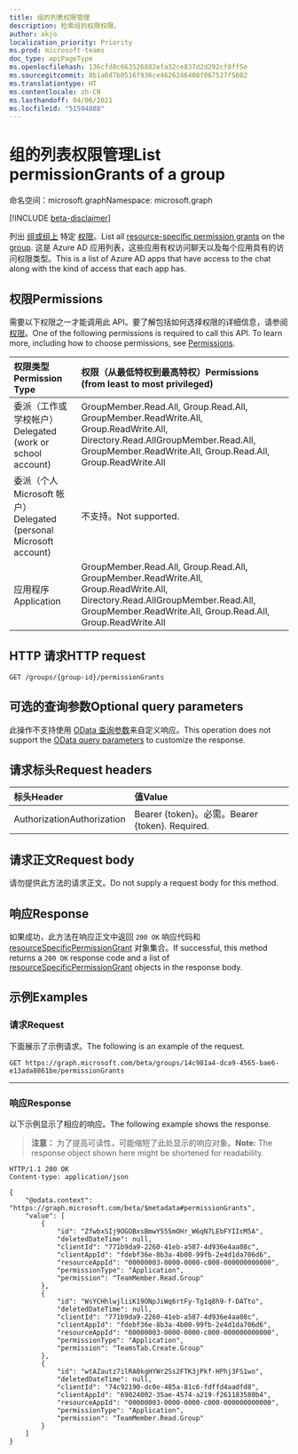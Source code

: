```yaml
---
title: 组的列表权限管理
description: 检索组的权限权限。
author: akjo
localization_priority: Priority
ms.prod: microsoft-teams
doc_type: apiPageType
ms.openlocfilehash: 136cfd8c663526882efa32ce837d2d292cf0ff5e
ms.sourcegitcommit: 8b1a6d7b0516f936ce4626246408f067527f5082
ms.translationtype: HT
ms.contentlocale: zh-CN
ms.lasthandoff: 04/06/2021
ms.locfileid: "51594888"
---
```

# <a name="list-permissiongrants-of-a-group"></a><span data-ttu-id="cb85d-103">组的列表权限管理</span><span class="sxs-lookup"><span data-stu-id="cb85d-103">List permissionGrants of a group</span></span>

<span data-ttu-id="cb85d-104">命名空间：microsoft.graph</span><span class="sxs-lookup"><span data-stu-id="cb85d-104">Namespace: microsoft.graph</span></span>

[!INCLUDE [beta-disclaimer](../../includes/beta-disclaimer.md)]

<span data-ttu-id="cb85d-105">列出 [组或组上](../resources/resourcespecificpermissiongrant.md) 特定 [权限](../resources/group.md)。</span><span class="sxs-lookup"><span data-stu-id="cb85d-105">List all [resource-specific permission grants](../resources/resourcespecificpermissiongrant.md) on the [group](../resources/group.md).</span></span> <span data-ttu-id="cb85d-106">这是 Azure AD 应用列表，这些应用有权访问聊天以及每个应用具有的访问权限类型。</span><span class="sxs-lookup"><span data-stu-id="cb85d-106">This is a list of Azure AD apps that have access to the chat along with the kind of access that each app has.</span></span>

## <a name="permissions"></a><span data-ttu-id="cb85d-107">权限</span><span class="sxs-lookup"><span data-stu-id="cb85d-107">Permissions</span></span>

<span data-ttu-id="cb85d-p102">需要以下权限之一才能调用此 API。要了解包括如何选择权限的详细信息，请参阅[权限](/graph/permissions-reference)。</span><span class="sxs-lookup"><span data-stu-id="cb85d-p102">One of the following permissions is required to call this API. To learn more, including how to choose permissions, see [Permissions](/graph/permissions-reference).</span></span>

| <span data-ttu-id="cb85d-110">权限类型</span><span class="sxs-lookup"><span data-stu-id="cb85d-110">Permission Type</span></span>                        | <span data-ttu-id="cb85d-111">权限（从最低特权到最高特权）</span><span class="sxs-lookup"><span data-stu-id="cb85d-111">Permissions (from least to most privileged)</span></span>                                          |
| :------------------------------------- | :----------------------------------------------------------------------------------- |
| <span data-ttu-id="cb85d-112">委派（工作或学校帐户）</span><span class="sxs-lookup"><span data-stu-id="cb85d-112">Delegated (work or school account)</span></span>     | <span data-ttu-id="cb85d-113">GroupMember.Read.All, Group.Read.All, GroupMember.ReadWrite.All, Group.ReadWrite.All, Directory.Read.All</span><span class="sxs-lookup"><span data-stu-id="cb85d-113">GroupMember.Read.All, GroupMember.ReadWrite.All, Group.Read.All, Group.ReadWrite.All</span></span> |
| <span data-ttu-id="cb85d-114">委派（个人 Microsoft 帐户）</span><span class="sxs-lookup"><span data-stu-id="cb85d-114">Delegated (personal Microsoft account)</span></span> | <span data-ttu-id="cb85d-115">不支持。</span><span class="sxs-lookup"><span data-stu-id="cb85d-115">Not supported.</span></span>                                                                       |
| <span data-ttu-id="cb85d-116">应用程序</span><span class="sxs-lookup"><span data-stu-id="cb85d-116">Application</span></span>                            | <span data-ttu-id="cb85d-117">GroupMember.Read.All, Group.Read.All, GroupMember.ReadWrite.All, Group.ReadWrite.All, Directory.Read.All</span><span class="sxs-lookup"><span data-stu-id="cb85d-117">GroupMember.Read.All, GroupMember.ReadWrite.All, Group.Read.All, Group.ReadWrite.All</span></span> |

## <a name="http-request"></a><span data-ttu-id="cb85d-118">HTTP 请求</span><span class="sxs-lookup"><span data-stu-id="cb85d-118">HTTP request</span></span>
<!-- { "blockType": "ignored" } -->
```http
GET /groups/{group-id}/permissionGrants
```

## <a name="optional-query-parameters"></a><span data-ttu-id="cb85d-119">可选的查询参数</span><span class="sxs-lookup"><span data-stu-id="cb85d-119">Optional query parameters</span></span>

<span data-ttu-id="cb85d-120">此操作不支持使用 [OData 查询参数](/graph/query-parameters)来自定义响应。</span><span class="sxs-lookup"><span data-stu-id="cb85d-120">This operation does not support the [OData query parameters](/graph/query-parameters) to customize the response.</span></span>

## <a name="request-headers"></a><span data-ttu-id="cb85d-121">请求标头</span><span class="sxs-lookup"><span data-stu-id="cb85d-121">Request headers</span></span>

| <span data-ttu-id="cb85d-122">标头</span><span class="sxs-lookup"><span data-stu-id="cb85d-122">Header</span></span>           | <span data-ttu-id="cb85d-123">值</span><span class="sxs-lookup"><span data-stu-id="cb85d-123">Value</span></span>                      |
| :--------------- | :------------------------- |
| <span data-ttu-id="cb85d-124">Authorization</span><span class="sxs-lookup"><span data-stu-id="cb85d-124">Authorization</span></span>    | <span data-ttu-id="cb85d-p103">Bearer {token}。必需。</span><span class="sxs-lookup"><span data-stu-id="cb85d-p103">Bearer {token}. Required.</span></span>  |

## <a name="request-body"></a><span data-ttu-id="cb85d-127">请求正文</span><span class="sxs-lookup"><span data-stu-id="cb85d-127">Request body</span></span>

<span data-ttu-id="cb85d-128">请勿提供此方法的请求正文。</span><span class="sxs-lookup"><span data-stu-id="cb85d-128">Do not supply a request body for this method.</span></span>

## <a name="response"></a><span data-ttu-id="cb85d-129">响应</span><span class="sxs-lookup"><span data-stu-id="cb85d-129">Response</span></span>

<span data-ttu-id="cb85d-130">如果成功，此方法在响应正文中返回 `200 OK` 响应代码和 [resourceSpecificPermissionGrant](../resources/resourcespecificpermissiongrant.md) 对象集合。</span><span class="sxs-lookup"><span data-stu-id="cb85d-130">If successful, this method returns a `200 OK` response code and a list of [resourceSpecificPermissionGrant](../resources/resourcespecificpermissiongrant.md) objects in the response body.</span></span>

## <a name="examples"></a><span data-ttu-id="cb85d-131">示例</span><span class="sxs-lookup"><span data-stu-id="cb85d-131">Examples</span></span>

### <a name="request"></a><span data-ttu-id="cb85d-132">请求</span><span class="sxs-lookup"><span data-stu-id="cb85d-132">Request</span></span>

<span data-ttu-id="cb85d-133">下面展示了示例请求。</span><span class="sxs-lookup"><span data-stu-id="cb85d-133">The following is an example of the request.</span></span>

<!-- {
  "blockType": "request",
  "name": "group_list_permission_grants"
}-->
```msgraph-interactive
GET https://graph.microsoft.com/beta/groups/14c981a4-dca9-4565-bae6-e13ada8861be/permissionGrants
```

---

### <a name="response"></a><span data-ttu-id="cb85d-134">响应</span><span class="sxs-lookup"><span data-stu-id="cb85d-134">Response</span></span>

<span data-ttu-id="cb85d-135">以下示例显示了相应的响应。</span><span class="sxs-lookup"><span data-stu-id="cb85d-135">The following example shows the response.</span></span>

><span data-ttu-id="cb85d-136">**注意：** 为了提高可读性，可能缩短了此处显示的响应对象。</span><span class="sxs-lookup"><span data-stu-id="cb85d-136">**Note:** The response object shown here might be shortened for readability.</span></span>
<!-- {
  "blockType": "response",
  "truncated": true,
  "@odata.type": "microsoft.graph.resourceSpecificPermissionGrant"
} -->
```http
HTTP/1.1 200 OK
Content-type: application/json

{
    "@odata.context": "https://graph.microsoft.com/beta/$metadata#permissionGrants",
    "value": [
        {
            "id": "ZfwbxSIj9OGOBxsBmwY555mOHr_W6qN7LEbFYIIcM5A",
            "deletedDateTime": null,
            "clientId": "771b9da9-2260-41eb-a587-4d936e4aa08c",
            "clientAppId": "fdebf36e-8b3a-4b00-99fb-2e4d1da706d6",
            "resourceAppId": "00000003-0000-0000-c000-000000000000",
            "permissionType": "Application",
            "permission": "TeamMember.Read.Group"
        },
        {
            "id": "WsYCHhlwjliiK19ONpJiWq6rtFy-Tg1q8h9-f-DATto",
            "deletedDateTime": null,
            "clientId": "771b9da9-2260-41eb-a587-4d936e4aa08c",
            "clientAppId": "fdebf36e-8b3a-4b00-99fb-2e4d1da706d6",
            "resourceAppId": "00000003-0000-0000-c000-000000000000",
            "permissionType": "Application",
            "permission": "TeamsTab.Create.Group"
        },
        {
            "id": "wtAZautz7ilRA0kgHYWr2Ss2FTK3jPkf-HPhj3FS1wo",
            "deletedDateTime": null,
            "clientId": "74c92190-dc0e-485a-81c6-fdffd4aadfd8",
            "clientAppId": "69024002-35ae-4574-a219-f261183580b4",
            "resourceAppId": "00000003-0000-0000-c000-000000000000",
            "permissionType": "Application",
            "permission": "TeamMember.Read.Group"
        }
    ]
}
```